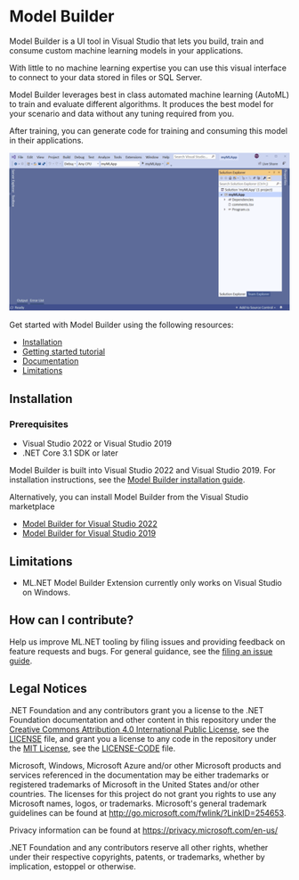 # Model Builder

Model Builder is a UI tool in Visual Studio that lets you build, train and consume custom machine learning models in your applications.

With little to no machine learning expertise you can use this visual interface to connect to your data stored in files or SQL Server.

Model Builder leverages best in class automated machine learning (AutoML) to train and evaluate different algorithms. It produces the best model for your scenario and data without any tuning required from you.

After training, you can generate code for training and consuming this model in their applications.

![GIF of Model Builder](.github/ml-dotnet-model-builder.gif)

Get started with Model Builder using the following resources:

- [Installation](https://github.com/dotnet/machinelearning-samples/blob/master/modelbuilder/readme.md#Installation)
- [Getting started tutorial](https://dotnet.microsoft.com/learn/machinelearning-ai/ml-dotnet-get-started-tutorial/intro)
- [Documentation](https://aka.ms/modelbuilderdocs)
- [Limitations](https://github.com/dotnet/machinelearning-samples/blob/master/modelbuilder/readme.md#Limitations)

## Installation

### Prerequisites

- Visual Studio 2022 or Visual Studio 2019
- .NET Core 3.1 SDK or later

Model Builder is built into Visual Studio 2022 and Visual Studio 2019. For installation instructions, see the [Model Builder installation guide](https://docs.microsoft.com/dotnet/machine-learning/how-to-guides/install-model-builder?tabs=visual-studio-2022).

Alternatively, you can install Model Builder from the Visual Studio marketplace

- [Model Builder for Visual Studio 2022](https://marketplace.visualstudio.com/items?itemName=MLNET.ModelBuilder2022)
- [Model Builder for Visual Studio 2019](https://marketplace.visualstudio.com/items?itemName=MLNET.07)

## Limitations

- ML.NET Model Builder Extension currently only works on Visual Studio on Windows.

## How can I contribute?

Help us improve ML.NET tooling by filing issues and providing feedback on feature requests and bugs. For general guidance, see the [filing an issue guide](./file-an-issues.md).  

## Legal Notices

.NET Foundation and any contributors grant you a license to the .NET Foundation documentation and other content
in this repository under the [Creative Commons Attribution 4.0 International Public License](https://creativecommons.org/licenses/by/4.0/legalcode),
see the [LICENSE](LICENSE) file, and grant you a license to any code in the repository under the [MIT License](https://opensource.org/licenses/MIT), see the
[LICENSE-CODE](LICENSE-CODE) file.

Microsoft, Windows, Microsoft Azure and/or other Microsoft products and services referenced in the documentation
may be either trademarks or registered trademarks of Microsoft in the United States and/or other countries.
The licenses for this project do not grant you rights to use any Microsoft names, logos, or trademarks.
Microsoft's general trademark guidelines can be found at http://go.microsoft.com/fwlink/?LinkID=254653.

Privacy information can be found at https://privacy.microsoft.com/en-us/

.NET Foundation and any contributors reserve all other rights, whether under their respective copyrights, patents,
or trademarks, whether by implication, estoppel or otherwise.
